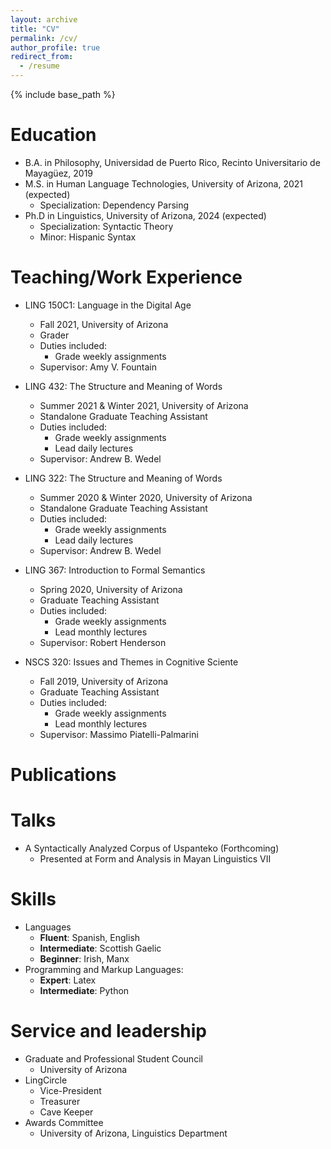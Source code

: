 ```yaml
---
layout: archive
title: "CV"
permalink: /cv/
author_profile: true
redirect_from:
  - /resume
---
```


{% include base_path %}

Education
======
* B.A. in Philosophy, Universidad de Puerto Rico, Recinto Universitario de Mayagüez, 2019
* M.S. in Human Language Technologies, University of Arizona, 2021 (expected)
  * Specialization: Dependency Parsing
* Ph.D in Linguistics, University of Arizona, 2024 (expected)
  * Specialization: Syntactic Theory
  * Minor: Hispanic Syntax

Teaching/Work Experience
======
* LING 150C1: Language in the Digital Age
  * Fall 2021, University of Arizona
  * Grader
  * Duties included: 
    * Grade weekly assignments
  * Supervisor: Amy V. Fountain

* LING 432: The Structure and Meaning of Words
  * Summer 2021 & Winter 2021, University of Arizona
  * Standalone Graduate Teaching Assistant
  * Duties included: 
    * Grade weekly assignments
    * Lead daily lectures
  * Supervisor: Andrew B. Wedel

* LING 322: The Structure and Meaning of Words
  * Summer 2020 & Winter 2020, University of Arizona
  * Standalone Graduate Teaching Assistant
  * Duties included: 
    * Grade weekly assignments
    * Lead daily lectures
  * Supervisor: Andrew B. Wedel

* LING 367: Introduction to Formal Semantics
  * Spring 2020, University of Arizona
  * Graduate Teaching Assistant
  * Duties included: 
    * Grade weekly assignments
    * Lead monthly lectures
  * Supervisor: Robert Henderson


* NSCS 320: Issues and Themes in Cognitive Sciente
  * Fall 2019, University of Arizona
  * Graduate Teaching Assistant
  * Duties included: 
    * Grade weekly assignments
    * Lead monthly lectures
  * Supervisor: Massimo Piatelli-Palmarini



Publications
======



  
Talks
======

* A Syntactically Analyzed Corpus of Uspanteko (Forthcoming)
  * Presented at Form and Analysis in Mayan Linguistics VII

  
Skills
======
* Languages
  * **Fluent**: Spanish, English 
  * **Intermediate**: Scottish Gaelic
  * **Beginner**: Irish, Manx
* Programming and Markup Languages: 
  * **Expert**: Latex
  * **Intermediate**: Python 

  
Service and leadership
======
* Graduate and Professional Student Council
  * University of Arizona
* LingCircle
  * Vice-President
  * Treasurer
  * Cave Keeper
* Awards Committee
  * University of Arizona, Linguistics Department
